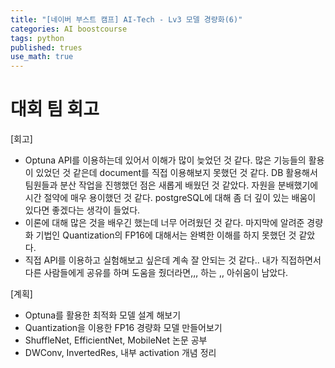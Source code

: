 ```yaml
---
title: "[네이버 부스트 캠프] AI-Tech - Lv3 모델 경량화(6)"
categories: AI boostcourse
tags: python
published: trues
use_math: true
---
```


# 대회 팀 회고

[회고]

- Optuna API를 이용하는데 있어서 이해가 많이 늦었던 것 같다. 많은 기능들의 활용이 있었던 것 같은데 document를 직접 이용해보지 못했던 것 같다. DB 활용해서 팀원들과 분산 작업을 진행했던 점은 새롭게 배웠던 것 같았다. 자원을 분배했기에 시간 절약에 매우 용이했던 것 같다. postgreSQL에 대해 좀 더 깊이 있는 배움이 있다면 좋겠다는 생각이 들었다.
- 이론에 대해 많은 것을 배우긴 했는데 너무 어려웠던 것 같다. 마지막에 알려준 경량화 기법인 Quantization의 FP16에 대해서는 완벽한 이해를 하지 못했던 것 같았다.
- 직접 API를 이용하고 실험해보고 싶은데 계속 잘 안되는 것 같다.. 내가 직접하면서 다른 사람들에게 공유를 하며 도움을 줬더라면,,, 하는 ,, 아쉬움이 남았다.

[계획]

- Optuna를 활용한 최적화 모델 설계 해보기
- Quantization을 이용한 FP16 경량화 모델 만들어보기
- ShuffleNet, EfficientNet, MobileNet 논문 공부 
- DWConv, InvertedRes, 내부 activation 개념 정리
